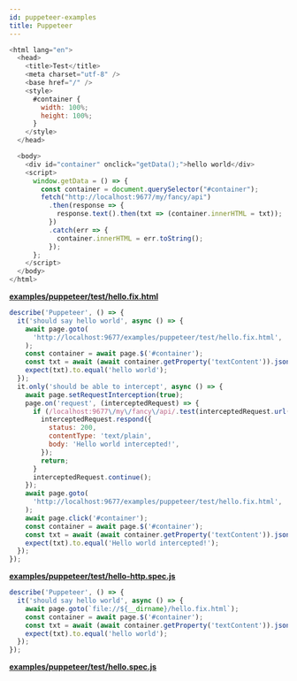 ```yaml
---
id: puppeteer-examples
title: Puppeteer
---
```


```javascript
<html lang="en">
  <head>
    <title>Test</title>
    <meta charset="utf-8" />
    <base href="/" />
    <style>
      #container {
        width: 100%;
        height: 100%;
      }
    </style>
  </head>

  <body>
    <div id="container" onclick="getData();">hello world</div>
    <script>
      window.getData = () => {
        const container = document.querySelector("#container");
        fetch("http://localhost:9677/my/fancy/api")
          .then(response => {
            response.text().then(txt => (container.innerHTML = txt));
          })
          .catch(err => {
            container.innerHTML = err.toString();
          });
      };
    </script>
  </body>
</html>
```

**[examples/puppeteer/test/hello.fix.html](https://github.com/qlik-oss/after-work.js/tree/master/examples/puppeteer/test/hello.fix.html)**

```javascript
describe('Puppeteer', () => {
  it('should say hello world', async () => {
    await page.goto(
      'http://localhost:9677/examples/puppeteer/test/hello.fix.html',
    );
    const container = await page.$('#container');
    const txt = await (await container.getProperty('textContent')).jsonValue();
    expect(txt).to.equal('hello world');
  });
  it.only('should be able to intercept', async () => {
    await page.setRequestInterception(true);
    page.on('request', (interceptedRequest) => {
      if (/localhost:9677\/my\/fancy\/api/.test(interceptedRequest.url())) {
        interceptedRequest.respond({
          status: 200,
          contentType: 'text/plain',
          body: 'Hello world intercepted!',
        });
        return;
      }
      interceptedRequest.continue();
    });
    await page.goto(
      'http://localhost:9677/examples/puppeteer/test/hello.fix.html',
    );
    await page.click('#container');
    const container = await page.$('#container');
    const txt = await (await container.getProperty('textContent')).jsonValue();
    expect(txt).to.equal('Hello world intercepted!');
  });
});
```

**[examples/puppeteer/test/hello-http.spec.js](https://github.com/qlik-oss/after-work.js/tree/master/examples/puppeteer/test/hello-http.spec.js)**

```javascript
describe('Puppeteer', () => {
  it('should say hello world', async () => {
    await page.goto(`file://${__dirname}/hello.fix.html`);
    const container = await page.$('#container');
    const txt = await (await container.getProperty('textContent')).jsonValue();
    expect(txt).to.equal('hello world');
  });
});
```

**[examples/puppeteer/test/hello.spec.js](https://github.com/qlik-oss/after-work.js/tree/master/examples/puppeteer/test/hello.spec.js)**

